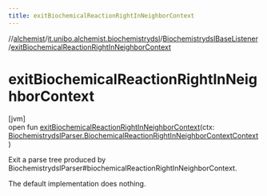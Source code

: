 ```yaml
---
title: exitBiochemicalReactionRightInNeighborContext
---
```

//[alchemist](../../../index.html)/[it.unibo.alchemist.biochemistrydsl](../index.html)/[BiochemistrydslBaseListener](index.html)/[exitBiochemicalReactionRightInNeighborContext](exit-biochemical-reaction-right-in-neighbor-context.html)



# exitBiochemicalReactionRightInNeighborContext



[jvm]\
open fun [exitBiochemicalReactionRightInNeighborContext](exit-biochemical-reaction-right-in-neighbor-context.html)(ctx: [BiochemistrydslParser.BiochemicalReactionRightInNeighborContextContext](../-biochemistrydsl-parser/-biochemical-reaction-right-in-neighbor-context-context/index.html))



Exit a parse tree produced by BiochemistrydslParser#biochemicalReactionRightInNeighborContext. 



The default implementation does nothing.




